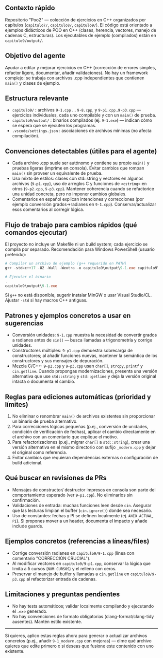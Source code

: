 ## Contexto rápido

Repositorio "Poo2" — colección de ejercicios en C++ organizados por capítulos (`capitulo7/`, `capitulo8/`, `capitulo9/`). El código está orientado a ejemplos didácticos de POO en C++ (clases, herencia, vectores, manejo de cadenas C, estructuras). Los ejecutables de ejemplo (compilados) están en `capitulo9/output/`.

## Objetivo del agente

Ayudar a editar y mejorar ejercicios en C++ (corrección de errores simples, refactor ligero, documentar, añadir validaciones). No hay un framework complejo: se trabaja con archivos .cpp independientes que contienen `main()` y clases de ejemplo.

## Estructura relevante

- `capitulo9/` : archivos `9-1.cpp` ... `9-8.cpp`, y `9-p1.cpp`..`9-p3.cpp` — ejercicios individuales, cada uno compilable y con un `main()` de prueba.
- `capitulo9/output/` : binarios compilados (ej. `9-1.exe`) — indican cómo se espera que se ejecuten los programas.
- `.vscode/settings.json` : asociaciones de archivos mínimas (no afecta compilación).

## Convenciones detectables (útiles para el agente)

- Cada archivo .cpp suele ser autónomo y contiene su propio `main()` y pruebas ligeras (imprime en consola). Evitar cambios que rompan `main()` sin proveer un equivalente de prueba.
- Uso mixto de estilos: clases con std::string y vectores en algunos archivos (`9-p1.cpp`), uso de arreglos C y funciones de `<cstring>` en otros (`9-p2.cpp`, `9-p3.cpp`). Mantener coherencia cuando se refactorice una unidad concreta, pero no imponer cambios globales.
- Comentarios en español explican intenciones y correcciones (por ejemplo conversión grados->radianes en `9-1.cpp`). Conservar/actualizar esos comentarios al corregir lógica.

## Flujo de trabajo para cambios rápidos (qué comandos ejecutar)

El proyecto no incluye un Makefile ni un build system; cada ejercicio se compila por separado. Recomendación para Windows PowerShell (usuario preferido):

```powershell
# Compilar un archivo de ejemplo (g++ requerido en PATH)
g++ -std=c++17 -O2 -Wall -Wextra -o capitulo9\output\9-1.exe capitulo9\9-1.cpp

# Ejecutar el binario
.
capitulo9\output\9-1.exe
```

Si `g++` no está disponible, sugerir instalar MinGW o usar Visual Studio/CL. Ajustar `-std` si hay macros C++ antiguas.

## Patrones y ejemplos concretos a usar en sugerencias

- Conversión unidades: `9-1.cpp` muestra la necesidad de convertir grados a radianes antes de `sin()` — busca llamadas a trigonometría y corrige unidades.
- Constructores múltiples: `9-p1.cpp` demuestra sobrecarga de constructores; al añadir funciones nuevas, mantener la semántica de los constructores y sus mensajes de depuración.
- Mezcla C/C++: `9-p2.cpp` y `9-p3.cpp` usan `char[]`, `strcpy`, `printf` y `cin.getline`. Cuando propongas modernizaciones, presenta una versión alternativa que use `std::string` y `std::getline` y deja la versión original intacta o documenta el cambio.

## Reglas para ediciones automáticas (prioridad y límites)

1. No eliminar o renombrar `main()` de archivos existentes sin proporcionar un binario de prueba alternativo.
2. Para correcciones lógicas pequeñas (p.ej., conversión de unidades, condición de verificación de fechas), aplicar el cambio directamente en el archivo con un comentario que explique el motivo.
3. Para refactorizaciones (p.ej., migrar `char[]` a `std::string`), crear una versión alternativa en el mismo directorio con sufijo `_modern.cpp` y dejar el original como referencia.
4. Evitar cambios que requieran dependencias externas o configuración de build adicional.

## Qué buscar en revisiones de PRs

- Mensajes de constructor/ destructor impresos en consola son parte del comportamiento esperado (ver `9-p1.cpp`). No eliminarlos sin confirmación.
- Validaciones de entrada: muchas funciones leen desde `cin`. Asegurar que las lecturas limpian el buffer (`cin.ignore()`) donde sea necesario.
- Uso de constantes: fechas y PI se definen localmente (ej. `ANIO_ACTUAL`, `PI`). Si propones mover a un header, documenta el impacto y añade include guards.

## Ejemplos concretos (referencias a líneas/files)

- Corrige conversión radianes en `capitulo9/9-1.cpp` (línea con comentario "CORRECCIÓN CRUCIAL").
- Al modificar vectores en `capitulo9/9-p1.cpp`, conservar la lógica que limita a 5 cursos (`NUM_CURSOS`) y el relleno con ceros.
- Preservar el manejo de buffer y llamadas a `cin.getline` en `capitulo9/9-p3.cpp` al refactorizar entrada de cadenas.

## Limitaciones y preguntas pendientes

- No hay tests automáticos; validar localmente compilando y ejecutando el `.exe` generado.
- No hay convenciones de formato obligatorias (clang-format/clang-tidy ausentes). Mantén estilo existente.

---

Si quieres, aplico estas reglas ahora para generar o actualizar archivos concretos (p.ej., añadir `9-1_modern.cpp` con mejoras) — dime qué archivo quieres que edite primero o si deseas que fusione este contenido con uno existente.
